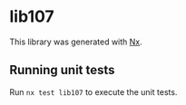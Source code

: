 # lib107

This library was generated with [Nx](https://nx.dev).

## Running unit tests

Run `nx test lib107` to execute the unit tests.
